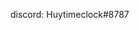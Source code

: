 discord: Huytimeclock#8787

<!---
Huytimeclock/Huytimeclock is a ✨ special ✨ repository because its `README.md` (this file) appears on your GitHub profile.
You can click the Preview link to take a look at your changes.
--->
